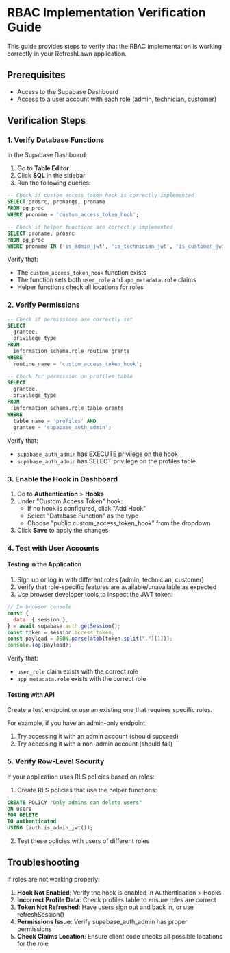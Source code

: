 # RBAC Implementation Verification Guide

This guide provides steps to verify that the RBAC implementation is working correctly in your RefreshLawn application.

## Prerequisites

- Access to the Supabase Dashboard
- Access to a user account with each role (admin, technician, customer)

## Verification Steps

### 1. Verify Database Functions

In the Supabase Dashboard:

1. Go to **Table Editor**
2. Click **SQL** in the sidebar
3. Run the following queries:

```sql
-- Check if custom_access_token_hook is correctly implemented
SELECT prosrc, pronargs, proname
FROM pg_proc
WHERE proname = 'custom_access_token_hook';

-- Check if helper functions are correctly implemented
SELECT proname, prosrc
FROM pg_proc
WHERE proname IN ('is_admin_jwt', 'is_technician_jwt', 'is_customer_jwt', 'user_role');
```

Verify that:

- The `custom_access_token_hook` function exists
- The function sets both `user_role` and `app_metadata.role` claims
- Helper functions check all locations for roles

### 2. Verify Permissions

```sql
-- Check if permissions are correctly set
SELECT
  grantee,
  privilege_type
FROM
  information_schema.role_routine_grants
WHERE
  routine_name = 'custom_access_token_hook';

-- Check for permission on profiles table
SELECT
  grantee,
  privilege_type
FROM
  information_schema.role_table_grants
WHERE
  table_name = 'profiles' AND
  grantee = 'supabase_auth_admin';
```

Verify that:

- `supabase_auth_admin` has EXECUTE privilege on the hook
- `supabase_auth_admin` has SELECT privilege on the profiles table

### 3. Enable the Hook in Dashboard

1. Go to **Authentication** > **Hooks**
2. Under "Custom Access Token" hook:
   - If no hook is configured, click "Add Hook"
   - Select "Database Function" as the type
   - Choose "public.custom_access_token_hook" from the dropdown
3. Click **Save** to apply the changes

### 4. Test with User Accounts

#### Testing in the Application

1. Sign up or log in with different roles (admin, technician, customer)
2. Verify that role-specific features are available/unavailable as expected
3. Use browser developer tools to inspect the JWT token:

```javascript
// In browser console
const {
  data: { session },
} = await supabase.auth.getSession();
const token = session.access_token;
const payload = JSON.parse(atob(token.split(".")[1]));
console.log(payload);
```

Verify that:

- `user_role` claim exists with the correct role
- `app_metadata.role` exists with the correct role

#### Testing with API

Create a test endpoint or use an existing one that requires specific roles.

For example, if you have an admin-only endpoint:

1. Try accessing it with an admin account (should succeed)
2. Try accessing it with a non-admin account (should fail)

### 5. Verify Row-Level Security

If your application uses RLS policies based on roles:

1. Create RLS policies that use the helper functions:

```sql
CREATE POLICY "Only admins can delete users"
ON users
FOR DELETE
TO authenticated
USING (auth.is_admin_jwt());
```

2. Test these policies with users of different roles

## Troubleshooting

If roles are not working properly:

1. **Hook Not Enabled**: Verify the hook is enabled in Authentication > Hooks
2. **Incorrect Profile Data**: Check profiles table to ensure roles are correct
3. **Token Not Refreshed**: Have users sign out and back in, or use refreshSession()
4. **Permissions Issue**: Verify supabase_auth_admin has proper permissions
5. **Check Claims Location**: Ensure client code checks all possible locations for the role
